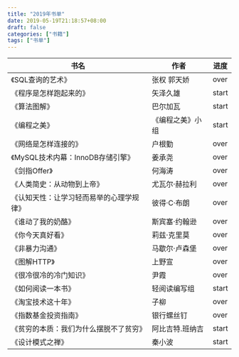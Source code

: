 ```yaml
---
title: "2019年书单"
date: 2019-05-19T21:18:57+08:00
draft: false
categories: ["书籍"]
tags: ["书单"]
---
```


书名 | 作者 | 进度
-- | -- | -- 
《SQL查询的艺术》 | 张权 郭天娇 | over
《程序是怎样跑起来的》 | 矢泽久雄 | start
《算法图解》 | 巴尔加瓦 | start
《编程之美》 | 《编程之美》小组 | start
《网络是怎样连接的》 | 户根勤 | over
《MySQL技术内幕：InnoDB存储引擎》 | 姜承尧 | over
《剑指Offer》 | 何海涛 | over
《人类简史：从动物到上帝》 | 尤瓦尔·赫拉利 | over
《认知天性：让学习轻而易举的心理学规律》 | 彼得·C·布朗 | over
《谁动了我的奶酪》 | 斯宾塞·约翰逊 | over
《你今天真好看》 | 莉兹·克里莫 | over
《非暴力沟通》 | 马歇尔·卢森堡 | over
《图解HTTP》 | 上野宣 | over
《很冷很冷的冷门知识》 | 尹霞 | over
《如何阅读一本书》 | 轻阅读编写组 | start
《淘宝技术这十年》 | 子柳 | over
《指数基金投资指南》| 银行螺丝钉 | over
《贫穷的本质：我们为什么摆脱不了贫穷》 | 阿比吉特.班纳吉 | start
《设计模式之禅》| 秦小波 | start